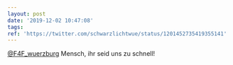 ```yaml
---
layout: post
date: '2019-12-02 10:47:08'
tags: 
ref: 'https://twitter.com/schwarzlichtwue/status/1201452735419355141'
---
```

[@F4F_wuerzburg](https://twitter.com/F4F_wuerzburg) Mensch, ihr seid uns zu schnell!